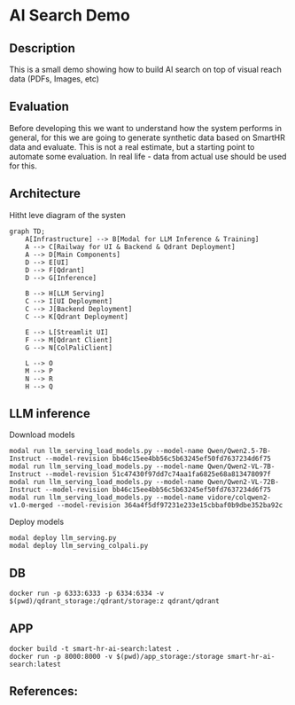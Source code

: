 # AI Search Demo 

## Description 

This is a small demo showing how to build AI search on top of visual reach data (PDFs, Images, etc)


## Evaluation

Before developing this we want to understand how the system performs in general, for this we are going to generate synthetic data based on SmartHR data and evaluate. This is not a real estimate, but a starting point to automate some evaluation. In real life - data from actual use should be used for this.

## Architecture 

Hitht leve diagram of the systen 


```mermaid
graph TD;
    A[Infrastructure] --> B[Modal for LLM Inference & Training]
    A --> C[Railway for UI & Backend & Qdrant Deployment]
    A --> D[Main Components]
    D --> E[UI]
    D --> F[Qdrant]
    D --> G[Inference]

    B --> H[LLM Serving]
    C --> I[UI Deployment]
    C --> J[Backend Deployment]
    C --> K[Qdrant Deployment]

    E --> L[Streamlit UI]
    F --> M[Qdrant Client]
    G --> N[ColPaliClient]

    L --> O
    M --> P
    N --> R
    H --> Q
```

## LLM inference 

Download models

```
modal run llm_serving_load_models.py --model-name Qwen/Qwen2.5-7B-Instruct --model-revision bb46c15ee4bb56c5b63245ef50fd7637234d6f75
modal run llm_serving_load_models.py --model-name Qwen/Qwen2-VL-7B-Instruct --model-revision 51c47430f97dd7c74aa1fa6825e68a813478097f
modal run llm_serving_load_models.py --model-name Qwen/Qwen2-VL-72B-Instruct --model-revision bb46c15ee4bb56c5b63245ef50fd7637234d6f75
modal run llm_serving_load_models.py --model-name vidore/colqwen2-v1.0-merged --model-revision 364a4f5df97231e233e15cbbaf0b9dbe352ba92c
```

Deploy models

```
modal deploy llm_serving.py 
modal deploy llm_serving_colpali.py
```

## DB 

```
docker run -p 6333:6333 -p 6334:6334 -v $(pwd)/qdrant_storage:/qdrant/storage:z qdrant/qdrant
```

## APP 

```
docker build -t smart-hr-ai-search:latest .
docker run -p 8000:8000 -v $(pwd)/app_storage:/storage smart-hr-ai-search:latest
```

## References:

